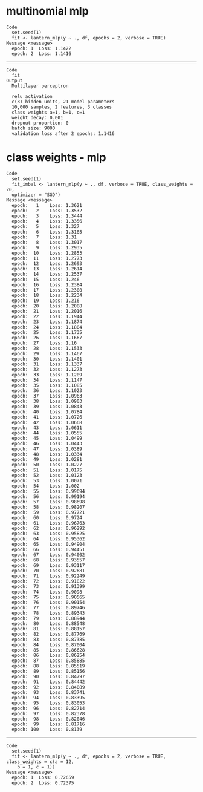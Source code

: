# multinomial mlp

    Code
      set.seed(1)
      fit <- lantern_mlp(y ~ ., df, epochs = 2, verbose = TRUE)
    Message <message>
      epoch: 1 	Loss: 1.1422 
      epoch: 2 	Loss: 1.1416 

---

    Code
      fit
    Output
      Multilayer perceptron
      
      relu activation
      c(3) hidden units, 21 model parameters
      10,000 samples, 2 features, 3 classes 
      class weights a=1, b=1, c=1 
      weight decay: 0.001 
      dropout proportion: 0 
      batch size: 9000 
      validation loss after 2 epochs: 1.1416 

# class weights - mlp

    Code
      set.seed(1)
      fit_imbal <- lantern_mlp(y ~ ., df, verbose = TRUE, class_weights = 20,
      optimizer = "SGD")
    Message <message>
      epoch:   1 	Loss: 1.3621 
      epoch:   2 	Loss: 1.3532 
      epoch:   3 	Loss: 1.3444 
      epoch:   4 	Loss: 1.3356 
      epoch:   5 	Loss: 1.327 
      epoch:   6 	Loss: 1.3185 
      epoch:   7 	Loss: 1.31 
      epoch:   8 	Loss: 1.3017 
      epoch:   9 	Loss: 1.2935 
      epoch:  10 	Loss: 1.2853 
      epoch:  11 	Loss: 1.2773 
      epoch:  12 	Loss: 1.2693 
      epoch:  13 	Loss: 1.2614 
      epoch:  14 	Loss: 1.2537 
      epoch:  15 	Loss: 1.246 
      epoch:  16 	Loss: 1.2384 
      epoch:  17 	Loss: 1.2308 
      epoch:  18 	Loss: 1.2234 
      epoch:  19 	Loss: 1.216 
      epoch:  20 	Loss: 1.2088 
      epoch:  21 	Loss: 1.2016 
      epoch:  22 	Loss: 1.1944 
      epoch:  23 	Loss: 1.1874 
      epoch:  24 	Loss: 1.1804 
      epoch:  25 	Loss: 1.1735 
      epoch:  26 	Loss: 1.1667 
      epoch:  27 	Loss: 1.16 
      epoch:  28 	Loss: 1.1533 
      epoch:  29 	Loss: 1.1467 
      epoch:  30 	Loss: 1.1401 
      epoch:  31 	Loss: 1.1337 
      epoch:  32 	Loss: 1.1273 
      epoch:  33 	Loss: 1.1209 
      epoch:  34 	Loss: 1.1147 
      epoch:  35 	Loss: 1.1085 
      epoch:  36 	Loss: 1.1023 
      epoch:  37 	Loss: 1.0963 
      epoch:  38 	Loss: 1.0903 
      epoch:  39 	Loss: 1.0843 
      epoch:  40 	Loss: 1.0784 
      epoch:  41 	Loss: 1.0726 
      epoch:  42 	Loss: 1.0668 
      epoch:  43 	Loss: 1.0611 
      epoch:  44 	Loss: 1.0555 
      epoch:  45 	Loss: 1.0499 
      epoch:  46 	Loss: 1.0443 
      epoch:  47 	Loss: 1.0389 
      epoch:  48 	Loss: 1.0334 
      epoch:  49 	Loss: 1.0281 
      epoch:  50 	Loss: 1.0227 
      epoch:  51 	Loss: 1.0175 
      epoch:  52 	Loss: 1.0123 
      epoch:  53 	Loss: 1.0071 
      epoch:  54 	Loss: 1.002 
      epoch:  55 	Loss: 0.99694 
      epoch:  56 	Loss: 0.99194 
      epoch:  57 	Loss: 0.98698 
      epoch:  58 	Loss: 0.98207 
      epoch:  59 	Loss: 0.97721 
      epoch:  60 	Loss: 0.9724 
      epoch:  61 	Loss: 0.96763 
      epoch:  62 	Loss: 0.96292 
      epoch:  63 	Loss: 0.95825 
      epoch:  64 	Loss: 0.95362 
      epoch:  65 	Loss: 0.94904 
      epoch:  66 	Loss: 0.94451 
      epoch:  67 	Loss: 0.94002 
      epoch:  68 	Loss: 0.93557 
      epoch:  69 	Loss: 0.93117 
      epoch:  70 	Loss: 0.92681 
      epoch:  71 	Loss: 0.92249 
      epoch:  72 	Loss: 0.91822 
      epoch:  73 	Loss: 0.91399 
      epoch:  74 	Loss: 0.9098 
      epoch:  75 	Loss: 0.90565 
      epoch:  76 	Loss: 0.90154 
      epoch:  77 	Loss: 0.89746 
      epoch:  78 	Loss: 0.89343 
      epoch:  79 	Loss: 0.88944 
      epoch:  80 	Loss: 0.88548 
      epoch:  81 	Loss: 0.88157 
      epoch:  82 	Loss: 0.87769 
      epoch:  83 	Loss: 0.87385 
      epoch:  84 	Loss: 0.87004 
      epoch:  85 	Loss: 0.86628 
      epoch:  86 	Loss: 0.86254 
      epoch:  87 	Loss: 0.85885 
      epoch:  88 	Loss: 0.85519 
      epoch:  89 	Loss: 0.85156 
      epoch:  90 	Loss: 0.84797 
      epoch:  91 	Loss: 0.84442 
      epoch:  92 	Loss: 0.84089 
      epoch:  93 	Loss: 0.83741 
      epoch:  94 	Loss: 0.83395 
      epoch:  95 	Loss: 0.83053 
      epoch:  96 	Loss: 0.82714 
      epoch:  97 	Loss: 0.82378 
      epoch:  98 	Loss: 0.82046 
      epoch:  99 	Loss: 0.81716 
      epoch: 100 	Loss: 0.8139 

---

    Code
      set.seed(1)
      fit <- lantern_mlp(y ~ ., df, epochs = 2, verbose = TRUE, class_weights = c(a = 12,
        b = 1, c = 1))
    Message <message>
      epoch: 1 	Loss: 0.72659 
      epoch: 2 	Loss: 0.72375 

